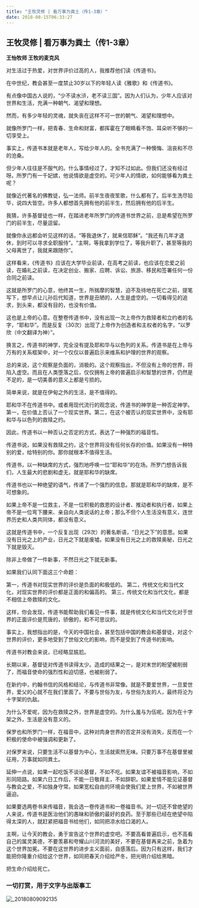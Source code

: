 ```yaml
---
title: "王牧灵修 | 看万事为粪土（传1-3章）"
date: 2018-08-15T06:33:27
---
```


## 王牧灵修 | 看万事为粪土（传1-3章）
**王怡牧师  王牧的麦克风**

对生活过于热爱，对世界评价过高的人，我推荐他们读《传道书》。
 
在中世纪，教会甚至一度禁止30岁以下的年轻人读《雅歌》和《传道书》。
 
有点像中国古人说的，“少不读水浒，老不读三国”。因为人们认为，少年人应该对世界和生活，充满一种朝气、渴望和理想。
 
然而，有多少年轻的灵魂，就失丧在这样不可一世的朝气、渴望和理想中。
 
就像所罗门一样，把青春、生命和财富，都挥霍在了眼睛看不饱、耳朵听不够的一切享受上。
 
事实上，传道书本就是老年人，写给少年人的。全书充满了一种懊悔、沮丧和不尽的沧桑。
 
但少年人往往是不服气的。什么事情经过了，才知不过如此。但我们还没有经过呀。所罗门有一千妃嫔，他说情欲是虚空的。可少年人的情欲，如何能够看为粪土呢？
 
就像近代著名的佛教徒，弘一法师。前半生夜夜笙歌，什么都有了。后半生洗尽铅华，说四大皆空。许多人都想首先拥有他的前半生，然后拥有他的后半生。
 
我猜，许多基督徒也一样，在踏进老年所罗门的传道书世界之前，总是希望在所罗门的前半生，尽量逗留。
 
就像你永远都会听见这样的话，“等我退休了，就来信耶稣”。“我还有几年才退休，到时可以寻求全职服侍”。“主啊，等我拿到学位了，等我升职了，甚至等我的父母离世了，我就来跟随你”。
 
这样看来，《传道书》应该在大学毕业前读，在高考之前读，也应该在恋爱之前读，在婚礼之前读，在决定创业、搬家、应聘、诉讼、旅游、移民和签署任何一份合同之前读。
 
这就是所罗门的心意，他终其一生，所揣摩的智慧，迫不及待地在死亡之前，提笔写下，想早点让儿孙后代知道，世界是丑陋的，人生是虚空的。一切看得见的追求，到头来，都没有目的，也没有价值。
 
这也是上帝的心意。在整卷传道书中，没有出现一次上帝作为救赎者和立约者的名字，“耶和华”。而是反复（30次）出现了上帝作为创造者和主权者的名字，“以罗欣（中文翻译为神）”。
 
换言之，传道书的神学，完全没有提及耶和华与以色列的关系。传道书是在上帝与万有的关系框架中，对一个仅仅以普遍启示来维系和护理的世界的观察。
 
总的来说，这个观察是负面的，消极的。这个观察指出，不但没有上帝的世界，将陷入虚空。而且在人类堕落之后，仅仅拥有上帝的普遍启示和智慧的世界，仍然是不足的，是一切美善的意义上都是亏损的。
 
简单来说，就是在伊甸之外的生活，是不值得的。
 
耶和华不在传道书中。或者用现代流行的观念说，传道书的神学是一种否定神学。第一，在价值上否认了一个现实世界。第二，在这个被否认的现实世界中，没有耶和华与以色列的救赎之约。
 
因此，传道书以一种否认之否定的方式，表达了一种强烈的福音性。
 
传道书说，如果没有救赎之约，这个世界将没有任何长存的价值。如果没有一种特别的爱，给特别的你。那你就根本不值得生活。
 
传道书，以一种缺席的方式，强烈地呼唤一位“耶和华”的在场。所罗门想告诉我们，人生最大的悲剧和虚无，就是耶和华的缺席。
 
传道书也以一种绝望的语气，传递了一个强烈的信息。那就是耶和华的缺席，是不可想象的。
 
如果上帝不是一位救主，不是一位积极的救恩的设计者、推动者和执行者，如果上帝不是一位弯下腰来、亲自向人类说话的上帝；那么不但个人生活没有意义，连世界历史和人类共同体，都没有意义。
 
这就是传道书中，一个反复出现（29次）的著名断语，“日光之下”的意思。如果没有日光之上的产业，日光之下就是废墟。如果没有日光之上的救赎奥秘，日光之下就是毁灭。
 
除非上帝做了一件新事，不然日光之下就无新事。
 
如果我们认同下面这三个命题：
 
第一，传道书对现实世界的评价是负面的和极低的。
第二，传统文化和当代文化，对现实世界的评价都是正面的和偏高的。
第三，传统文化和当代文化，都是不相信上帝救赎的文化。
 
这样，你会发现，传道书能帮助我们看见一件事，就是传统文化和当代文化对于世界的正面评价是荒唐的，骄傲的，和不可思议的。
 
事实上，我想指出的是，今天的中国社会，甚至包括中国的教会和基督徒，对这个世界的评价，更多地受到了世俗文化的影响，而不是受到了传道书的影响。
 
传道书对教会来说，已经略显尴尬。
 
长期以来，基督徒对传道书读得太少。造成的结果之一，是对末世的盼望被削弱了，而福音使命的强烈性和迫切感，也被削弱了。
 
在新约中，约翰书信的风格和结论，与传道书非常像。就是不要爱世界，一旦爱世界，爱父的心就不在我们里面了。不要与世俗为友，与世俗为友的人，最终将沦为十字架的仇敌。
 
为什么不爱呢，因为在救赎之外，世界是虚空的。为什么羞与为伍呢。因为在十字架之外，生活是没有意义的。
 
保罗也和所罗门一样，在福音中，这种对肉身世界的否定并没有消失，反而在一个积极的使命中被强调和更新了。
 
对保罗来说，只要生活不以基督为中心，生活就索然无味。只要万事不在基督里被征用，万事就如同粪土。
 
延伸一点说，如果一起吃饭不谈论基督，不如不吃。如果友谊不被福音影响，不如形同陌路。如果六日工作后，不能一日敬拜主，不如辞职。如果爱情不能见证基督与教会之爱，不如独身守常。如果宽松自由的环境会使我们爱上世界，不如被世界逼迫。
 
如果要选两卷书来传福音，我会选一卷传道书和一卷福音书。对一切还不曾绝望的人来说，传道书是医治他们的愚昧和骄傲的最好的良药。至于那些已经在绝望中陷得太深的人，就赶紧把福音书给他们，如同把凉水给口渴的人。
 
主啊，让今天的教会，勇于宣告这个世界的虚空吧。不要高看普遍启示，也不高看自己的属灵美德，不要羡慕和夸耀山川河流的美好，不要在基督再来之前，急着为这个世界加冕。不要在这世界的进步主义面前，自感落后。因为只有这样，我们才能把你隆重介绍给这个世界，如同把春天介绍给严冬，把光明介绍给黑暗。
 
把生命介绍给死亡。

###  一切打赏，用于文字与出版事工
![_20180809092135](https://user-images.githubusercontent.com/37917810/43872776-f25d71bc-9bb5-11e8-99f6-b1ef39ffb2b6.jpg)

